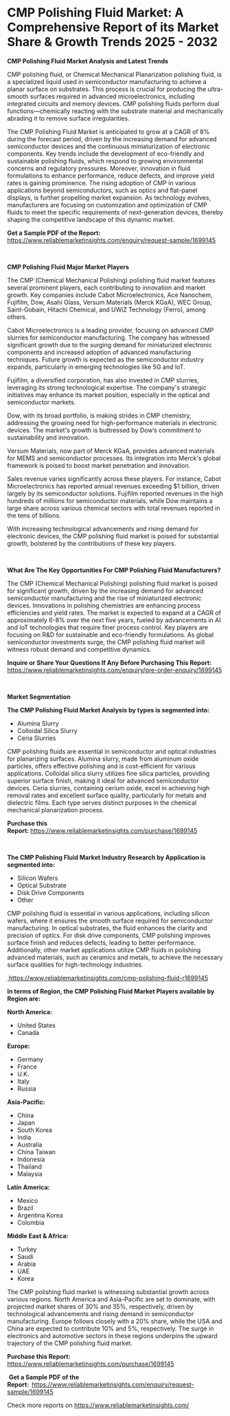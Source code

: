 <p><h1>CMP Polishing Fluid Market: A Comprehensive Report of its Market Share & Growth Trends 2025 - 2032</h1></p><p><strong>CMP Polishing Fluid Market Analysis and Latest Trends</strong></p>
<p><p>CMP polishing fluid, or Chemical Mechanical Planarization polishing fluid, is a specialized liquid used in semiconductor manufacturing to achieve a planar surface on substrates. This process is crucial for producing the ultra-smooth surfaces required in advanced microelectronics, including integrated circuits and memory devices. CMP polishing fluids perform dual functions—chemically reacting with the substrate material and mechanically abrading it to remove surface irregularities.</p><p>The CMP Polishing Fluid Market is anticipated to grow at a CAGR of 8% during the forecast period, driven by the increasing demand for advanced semiconductor devices and the continuous miniaturization of electronic components. Key trends include the development of eco-friendly and sustainable polishing fluids, which respond to growing environmental concerns and regulatory pressures. Moreover, innovation in fluid formulations to enhance performance, reduce defects, and improve yield rates is gaining prominence. The rising adoption of CMP in various applications beyond semiconductors, such as optics and flat-panel displays, is further propelling market expansion. As technology evolves, manufacturers are focusing on customization and optimization of CMP fluids to meet the specific requirements of next-generation devices, thereby shaping the competitive landscape of this dynamic market.</p></p>
<p><strong>Get a Sample PDF of the Report:&nbsp;</strong> <a href="https://www.reliablemarketinsights.com/enquiry/request-sample/1699145?utm_campaign=1937&utm_medium=2&utm_source=Github&utm_content=ia&utm_term=09012025&utm_id=cmp-polishing-fluid">https://www.reliablemarketinsights.com/enquiry/request-sample/1699145</a></p>
<p>&nbsp;</p>
<p><strong>CMP Polishing Fluid Major Market Players</strong></p>
<p><p>The CMP (Chemical Mechanical Polishing) polishing fluid market features several prominent players, each contributing to innovation and market growth. Key companies include Cabot Microelectronics, Ace Nanochem, Fujifilm, Dow, Asahi Glass, Versum Materials (Merck KGaA), WEC Group, Saint-Gobain, Hitachi Chemical, and UWiZ Technology (Ferro), among others.</p><p>Cabot Microelectronics is a leading provider, focusing on advanced CMP slurries for semiconductor manufacturing. The company has witnessed significant growth due to the surging demand for miniaturized electronic components and increased adoption of advanced manufacturing techniques. Future growth is expected as the semiconductor industry expands, particularly in emerging technologies like 5G and IoT.</p><p>Fujifilm, a diversified corporation, has also invested in CMP slurries, leveraging its strong technological expertise. The company's strategic initiatives may enhance its market position, especially in the optical and semiconductor markets.</p><p>Dow, with its broad portfolio, is making strides in CMP chemistry, addressing the growing need for high-performance materials in electronic devices. The market's growth is buttressed by Dow’s commitment to sustainability and innovation.</p><p>Versum Materials, now part of Merck KGaA, provides advanced materials for MEMS and semiconductor processes. Its integration into Merck's global framework is poised to boost market penetration and innovation.</p><p>Sales revenue varies significantly across these players. For instance, Cabot Microelectronics has reported annual revenues exceeding $1 billion, driven largely by its semiconductor solutions. Fujifilm reported revenues in the high hundreds of millions for semiconductor materials, while Dow maintains a large share across various chemical sectors with total revenues reported in the tens of billions.</p><p>With increasing technological advancements and rising demand for electronic devices, the CMP polishing fluid market is poised for substantial growth, bolstered by the contributions of these key players.</p></p>
<p>&nbsp;</p>
<p><strong>What Are The Key Opportunities For CMP Polishing Fluid Manufacturers?</strong></p>
<p><p>The CMP (Chemical Mechanical Polishing) polishing fluid market is poised for significant growth, driven by the increasing demand for advanced semiconductor manufacturing and the rise of miniaturized electronic devices. Innovations in polishing chemistries are enhancing process efficiencies and yield rates. The market is expected to expand at a CAGR of approximately 6-8% over the next five years, fueled by advancements in AI and IoT technologies that require finer process control. Key players are focusing on R&D for sustainable and eco-friendly formulations. As global semiconductor investments surge, the CMP polishing fluid market will witness robust demand and competitive dynamics.</p></p>
<p><strong>Inquire or Share Your Questions If Any Before Purchasing This Report:</strong> <a href="https://www.reliablemarketinsights.com/enquiry/pre-order-enquiry/1699145?utm_campaign=1937&utm_medium=2&utm_source=Github&utm_content=ia&utm_term=09012025&utm_id=cmp-polishing-fluid">https://www.reliablemarketinsights.com/enquiry/pre-order-enquiry/1699145</a></p>
<p>&nbsp;</p>
<p><strong>Market Segmentation</strong></p>
<p><strong>The CMP Polishing Fluid Market Analysis by types is segmented into:</strong></p>
<p><ul><li>Alumina Slurry</li><li>Colloidal Silica Slurry</li><li>Ceria Slurries</li></ul></p>
<p><p>CMP polishing fluids are essential in semiconductor and optical industries for planarizing surfaces. Alumina slurry, made from aluminum oxide particles, offers effective polishing and is cost-efficient for various applications. Colloidal silica slurry utilizes fine silica particles, providing superior surface finish, making it ideal for advanced semiconductor devices. Ceria slurries, containing cerium oxide, excel in achieving high removal rates and excellent surface quality, particularly for metals and dielectric films. Each type serves distinct purposes in the chemical mechanical planarization process.</p></p>
<p><strong>Purchase this Report:&nbsp;</strong><a href="https://www.reliablemarketinsights.com/purchase/1699145?utm_campaign=1937&utm_medium=2&utm_source=Github&utm_content=ia&utm_term=09012025&utm_id=cmp-polishing-fluid">https://www.reliablemarketinsights.com/purchase/1699145</a></p>
<p>&nbsp;</p>
<p><strong>The CMP Polishing Fluid Market Industry Research by Application is segmented into:</strong></p>
<p><ul><li>Silicon Wafers</li><li>Optical Substrate</li><li>Disk Drive Components</li><li>Other</li></ul></p>
<p><p>CMP polishing fluid is essential in various applications, including silicon wafers, where it ensures the smooth surface required for semiconductor manufacturing. In optical substrates, the fluid enhances the clarity and precision of optics. For disk drive components, CMP polishing improves surface finish and reduces defects, leading to better performance. Additionally, other market applications utilize CMP fluids in polishing advanced materials, such as ceramics and metals, to achieve the necessary surface qualities for high-technology industries.</p></p>
<p><a href="https://www.reliablemarketinsights.com/cmp-polishing-fluid-r1699145?utm_campaign=1937&utm_medium=2&utm_source=Github&utm_content=ia&utm_term=09012025&utm_id=cmp-polishing-fluid">&nbsp;https://www.reliablemarketinsights.com/cmp-polishing-fluid-r1699145</a></p>
<p><strong>In terms of Region, the CMP Polishing Fluid Market Players available by Region are:</strong></p>
<p>
    <p> <strong> North America: </strong>
        <ul>
            <li>United States</li>
            <li>Canada</li>
        </ul>
        </p> 
    <p> <strong> Europe: </strong>
        <ul>
            <li>Germany</li>
            <li>France</li>
            <li>U.K.</li>
            <li>Italy</li>
            <li>Russia</li>
        </ul>
        </p> 
    <p> <strong> Asia-Pacific: </strong>
        <ul>
            <li>China</li>
            <li>Japan</li>
            <li>South Korea</li>
            <li>India</li>
            <li>Australia</li>
            <li>China Taiwan</li>
            <li>Indonesia</li>
            <li>Thailand</li>
            <li>Malaysia</li>
        </ul>
        </p> 
    <p> <strong> Latin America: </strong>
        <ul>
            <li>Mexico</li>
            <li>Brazil</li>
            <li>Argentina Korea</li>
            <li>Colombia</li>
        </ul>
        </p> 
    <p> <strong> Middle East & Africa: </strong>
        <ul>
            <li>Turkey</li>
            <li>Saudi</li>
            <li>Arabia</li>
            <li>UAE</li>
            <li>Korea</li>
        </ul>
    </p>
    </p>
<p><p>The CMP polishing fluid market is witnessing substantial growth across various regions. North America and Asia-Pacific are set to dominate, with projected market shares of 30% and 35%, respectively, driven by technological advancements and rising demand in semiconductor manufacturing. Europe follows closely with a 20% share, while the USA and China are expected to contribute 10% and 5%, respectively. The surge in electronics and automotive sectors in these regions underpins the upward trajectory of the CMP polishing fluid market.</p></p>
<p><strong>Purchase this Report: </strong><a href="https://www.reliablemarketinsights.com/purchase/1699145?utm_campaign=1937&utm_medium=2&utm_source=Github&utm_content=ia&utm_term=09012025&utm_id=cmp-polishing-fluid">https://www.reliablemarketinsights.com/purchase/1699145</a></p>
<p>&nbsp;<strong>Get a Sample PDF of the Report:&nbsp;&nbsp;</strong><a href="https://www.reliablemarketinsights.com/enquiry/request-sample/1699145?utm_campaign=1937&utm_medium=2&utm_source=Github&utm_content=ia&utm_term=09012025&utm_id=cmp-polishing-fluid">https://www.reliablemarketinsights.com/enquiry/request-sample/1699145</a></p>
<p><strong></strong></p>
<p>Check more reports on <a href="https://www.reliablemarketinsights.com/?utm_campaign=1937&utm_medium=2&utm_source=Github&utm_content=ia&utm_term=09012025&utm_id=cmp-polishing-fluid">https://www.reliablemarketinsights.com/</a></p>